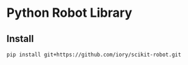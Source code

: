 # Python Robot Library

## Install

```
pip install git+https://github.com/iory/scikit-robot.git
```
